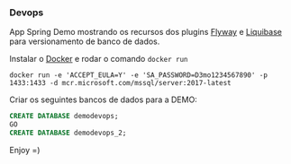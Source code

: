 ### Devops

App Spring Demo mostrando os recursos dos plugins [Flyway](https://flywaydb.org/) e [Liquibase](http://www.liquibase.org/) para versionamento de banco de dados.

Instalar o [Docker](https://www.docker.com/) e rodar o comando `docker run`

`docker run -e 'ACCEPT_EULA=Y' -e 'SA_PASSWORD=D3mo1234567890' -p 1433:1433 -d mcr.microsoft.com/mssql/server:2017-latest`

Criar os seguintes bancos de dados para a DEMO:

```sql
CREATE DATABASE demodevops;
GO
CREATE DATABASE demodevops_2;
```

Enjoy =)
